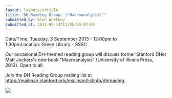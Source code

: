 ```yaml
---
layout: layouts/article
title: "DH Reading Group: \"Macroanalysis\""
submitted_by: Glen Worthey
submitted_at: 2013-08-14T11:05:00-07:00
---
```



Date/Time: Tuesday, 3 September 2013 - 12:00pm to 1:30pmLocation: Green Library - SSRC 

Our occasional DH-themed reading group will discuss former Stanford DHer Matt Jockers's new book "Macroanalysis" (University of Illinois Press, 2013). Open to all.


Join the DH Reading Group mailing list at <https://mailman.stanford.edu/mailman/listinfo/dhreading>.


 

![](https://digitalhumanities.stanford.edu/sites/g/files/sbiybj8071/f/events/Macroanalysis.jpg) 


